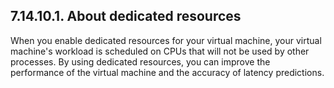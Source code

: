 ## 7.14.10.1. About dedicated resources

When you enable dedicated resources for your virtual machine, your virtual machine's workload is scheduled on CPUs that will not be used by other processes. By using dedicated resources, you can improve the performance of the virtual machine and the accuracy of latency predictions.

